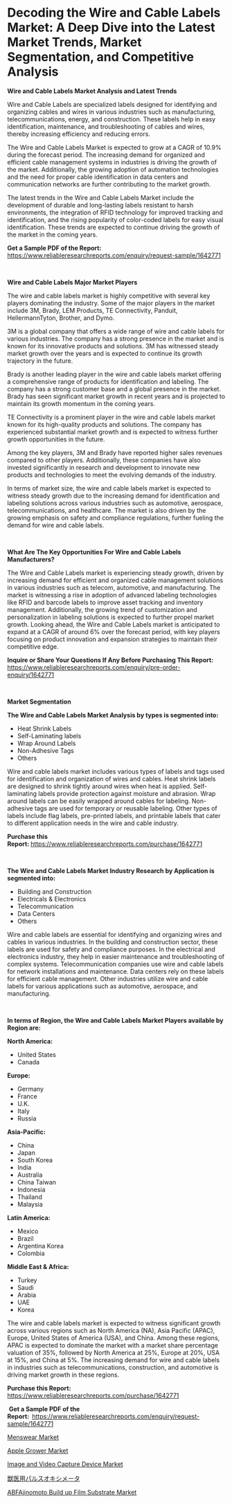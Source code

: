 <p><h1>Decoding the Wire and Cable Labels Market: A Deep Dive into the Latest Market Trends, Market Segmentation, and Competitive Analysis</h1></p><p><strong>Wire and Cable Labels Market Analysis and Latest Trends</strong></p>
<p><p>Wire and Cable Labels are specialized labels designed for identifying and organizing cables and wires in various industries such as manufacturing, telecommunications, energy, and construction. These labels help in easy identification, maintenance, and troubleshooting of cables and wires, thereby increasing efficiency and reducing errors.</p><p>The Wire and Cable Labels Market is expected to grow at a CAGR of 10.9% during the forecast period. The increasing demand for organized and efficient cable management systems in industries is driving the growth of the market. Additionally, the growing adoption of automation technologies and the need for proper cable identification in data centers and communication networks are further contributing to the market growth.</p><p>The latest trends in the Wire and Cable Labels Market include the development of durable and long-lasting labels resistant to harsh environments, the integration of RFID technology for improved tracking and identification, and the rising popularity of color-coded labels for easy visual identification. These trends are expected to continue driving the growth of the market in the coming years.</p></p>
<p><strong>Get a Sample PDF of the Report:&nbsp;</strong> <a href="https://www.reliableresearchreports.com/enquiry/request-sample/1642771">https://www.reliableresearchreports.com/enquiry/request-sample/1642771</a></p>
<p>&nbsp;</p>
<p><strong>Wire and Cable Labels Major Market Players</strong></p>
<p><p>The wire and cable labels market is highly competitive with several key players dominating the industry. Some of the major players in the market include 3M, Brady, LEM Products, TE Connectivity, Panduit, HellermannTyton, Brother, and Dymo.</p><p>3M is a global company that offers a wide range of wire and cable labels for various industries. The company has a strong presence in the market and is known for its innovative products and solutions. 3M has witnessed steady market growth over the years and is expected to continue its growth trajectory in the future.</p><p>Brady is another leading player in the wire and cable labels market offering a comprehensive range of products for identification and labeling. The company has a strong customer base and a global presence in the market. Brady has seen significant market growth in recent years and is projected to maintain its growth momentum in the coming years.</p><p>TE Connectivity is a prominent player in the wire and cable labels market known for its high-quality products and solutions. The company has experienced substantial market growth and is expected to witness further growth opportunities in the future.</p><p>Among the key players, 3M and Brady have reported higher sales revenues compared to other players. Additionally, these companies have also invested significantly in research and development to innovate new products and technologies to meet the evolving demands of the industry.</p><p>In terms of market size, the wire and cable labels market is expected to witness steady growth due to the increasing demand for identification and labeling solutions across various industries such as automotive, aerospace, telecommunications, and healthcare. The market is also driven by the growing emphasis on safety and compliance regulations, further fueling the demand for wire and cable labels.</p></p>
<p>&nbsp;</p>
<p><strong>What Are The Key Opportunities For Wire and Cable Labels Manufacturers?</strong></p>
<p><p>The Wire and Cable Labels market is experiencing steady growth, driven by increasing demand for efficient and organized cable management solutions in various industries such as telecom, automotive, and manufacturing. The market is witnessing a rise in adoption of advanced labeling technologies like RFID and barcode labels to improve asset tracking and inventory management. Additionally, the growing trend of customization and personalization in labeling solutions is expected to further propel market growth. Looking ahead, the Wire and Cable Labels market is anticipated to expand at a CAGR of around 6% over the forecast period, with key players focusing on product innovation and expansion strategies to maintain their competitive edge.</p></p>
<p><strong>Inquire or Share Your Questions If Any Before Purchasing This Report:</strong> <a href="https://www.reliableresearchreports.com/enquiry/pre-order-enquiry/1642771">https://www.reliableresearchreports.com/enquiry/pre-order-enquiry/1642771</a></p>
<p>&nbsp;</p>
<p><strong>Market Segmentation</strong></p>
<p><strong>The Wire and Cable Labels Market Analysis by types is segmented into:</strong></p>
<p><ul><li>Heat Shrink Labels</li><li>Self-Laminating labels</li><li>Wrap Around Labels</li><li>Non-Adhesive Tags</li><li>Others</li></ul></p>
<p><p>Wire and cable labels market includes various types of labels and tags used for identification and organization of wires and cables. Heat shrink labels are designed to shrink tightly around wires when heat is applied. Self-laminating labels provide protection against moisture and abrasion. Wrap around labels can be easily wrapped around cables for labeling. Non-adhesive tags are used for temporary or reusable labeling. Other types of labels include flag labels, pre-printed labels, and printable labels that cater to different application needs in the wire and cable industry.</p></p>
<p><strong>Purchase this Report:&nbsp;</strong><a href="https://www.reliableresearchreports.com/purchase/1642771">https://www.reliableresearchreports.com/purchase/1642771</a></p>
<p>&nbsp;</p>
<p><strong>The Wire and Cable Labels Market Industry Research by Application is segmented into:</strong></p>
<p><ul><li>Building and Construction</li><li>Electricals & Electronics</li><li>Telecommunication</li><li>Data Centers</li><li>Others</li></ul></p>
<p><p>Wire and cable labels are essential for identifying and organizing wires and cables in various industries. In the building and construction sector, these labels are used for safety and compliance purposes. In the electrical and electronics industry, they help in easier maintenance and troubleshooting of complex systems. Telecommunication companies use wire and cable labels for network installations and maintenance. Data centers rely on these labels for efficient cable management. Other industries utilize wire and cable labels for various applications such as automotive, aerospace, and manufacturing.</p></p>
<p>&nbsp;</p>
<p><strong>In terms of Region, the Wire and Cable Labels Market Players available by Region are:</strong></p>
<p>
    <p> <strong> North America: </strong>
        <ul>
            <li>United States</li>
            <li>Canada</li>
        </ul>
        </p> 
    <p> <strong> Europe: </strong>
        <ul>
            <li>Germany</li>
            <li>France</li>
            <li>U.K.</li>
            <li>Italy</li>
            <li>Russia</li>
        </ul>
        </p> 
    <p> <strong> Asia-Pacific: </strong>
        <ul>
            <li>China</li>
            <li>Japan</li>
            <li>South Korea</li>
            <li>India</li>
            <li>Australia</li>
            <li>China Taiwan</li>
            <li>Indonesia</li>
            <li>Thailand</li>
            <li>Malaysia</li>
        </ul>
        </p> 
    <p> <strong> Latin America: </strong>
        <ul>
            <li>Mexico</li>
            <li>Brazil</li>
            <li>Argentina Korea</li>
            <li>Colombia</li>
        </ul>
        </p> 
    <p> <strong> Middle East & Africa: </strong>
        <ul>
            <li>Turkey</li>
            <li>Saudi</li>
            <li>Arabia</li>
            <li>UAE</li>
            <li>Korea</li>
        </ul>
    </p>
    </p>
<p><p>The wire and cable labels market is expected to witness significant growth across various regions such as North America (NA), Asia Pacific (APAC), Europe, United States of America (USA), and China. Among these regions, APAC is expected to dominate the market with a market share percentage valuation of 35%, followed by North America at 25%, Europe at 20%, USA at 15%, and China at 5%. The increasing demand for wire and cable labels in industries such as telecommunications, construction, and automotive is driving market growth in these regions.</p></p>
<p><strong>Purchase this Report: </strong><a href="https://www.reliableresearchreports.com/purchase/1642771">https://www.reliableresearchreports.com/purchase/1642771</a></p>
<p>&nbsp;<strong>Get a Sample PDF of the Report:&nbsp;&nbsp;</strong><a href="https://www.reliableresearchreports.com/enquiry/request-sample/1642771">https://www.reliableresearchreports.com/enquiry/request-sample/1642771</a></p>
<p><strong></strong></p>
<p><p><a href="https://github.com/guneycigdem35/Market-Research-Report-List-2/blob/main/menswear-market.md">Menswear Market</a></p><p><a href="https://github.com/biheemgalvinlouises6hokrh3h/Market-Research-Report-List-1/blob/main/apple-grower-market.md">Apple Grower Market</a></p><p><a href="https://issuu.com/reportprime-2/docs/image-and-video-capture-device-market-size-2030.pp">Image and Video Capture Device Market</a></p><p><a href="https://github.com/ihabdkwlxs948/Market-Research-Report-List-1/blob/main/91269894717.md">獣医用パルスオキシメータ</a></p><p><a href="https://issuu.com/reportprime-2/docs/abfajinomoto-build-up-film-substrate-market-size-2">ABFAjinomoto Build up Film Substrate Market</a></p></p>